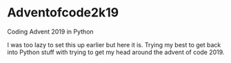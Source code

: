 # Adventofcode2k19
Coding Advent 2019 in Python

I was too lazy to set this up earlier but here it is.
Trying my best to get back into Python stuff with trying to get my head around the advent of code 2019.
